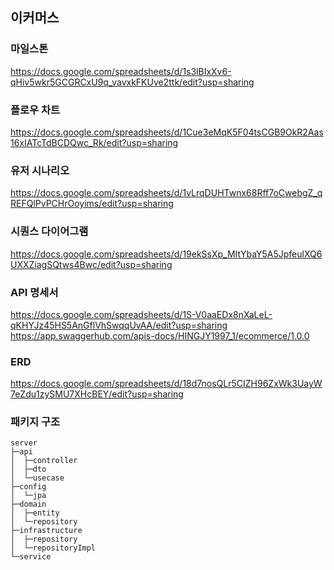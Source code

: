 ## 이커머스

### 마일스톤
https://docs.google.com/spreadsheets/d/1s3lBIxXv6-qHiv5wkr5GCGRCxU9q_vavxkFKUve2ttk/edit?usp=sharing

### 플로우 차트
https://docs.google.com/spreadsheets/d/1Cue3eMqK5F04tsCGB9OkR2Aas16xIATcTdBCDQwc_Rk/edit?usp=sharing

### 유저 시나리오
https://docs.google.com/spreadsheets/d/1vLrqDUHTwnx68Rff7oCwebgZ_qREFQlPvPCHrOoyims/edit?usp=sharing

### 시퀀스 다이어그램
https://docs.google.com/spreadsheets/d/19ekSsXp_MItYbaY5A5JpfeulXQ6UXXZiagSQtws4Bwc/edit?usp=sharing

### API 명세서
https://docs.google.com/spreadsheets/d/1S-V0aaEDx8nXaLeL-qKHYJz45HS5AnGflVhSwqqUvAA/edit?usp=sharing
https://app.swaggerhub.com/apis-docs/HINGJY1997_1/ecommerce/1.0.0
### ERD
https://docs.google.com/spreadsheets/d/18d7nosQLr5CIZH96ZxWk3UayW7eZdu1zySMU7XHcBEY/edit?usp=sharing

### 패키지 구조
```
server
├─api
│  ├─controller
│  ├─dto
│  └─usecase
├─config
│  └─jpa
├─domain
│  ├─entity
│  └─repository
├─infrastructure
│  ├─repository
│  └─repositoryImpl
└─service
```